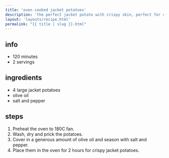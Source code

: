 ```yaml
---
title: 'oven cooked jacket potatoes'
description: 'the perfect jacket potato with crispy skin, perfect for chilli topped skins.'
layout: 'layouts/recipe.html'
permalink: "{{ title | slug }}.html"
---
```


## info  
* 120 minutes  
* 2 servings

## ingredients
- 4 large jacket potatoes
- olive oil
- salt and pepper

## steps  
1. Preheat the oven to 180C fan.
2. Wash, dry and prick the potatoes.
3. Cover in a generous amount of olive oil and season with salt and pepper.
3. Place them in the oven for 2 hours for crispy jacket potatoes.
